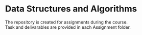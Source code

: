 # Data Structures and Algorithms
The repository is created for assignments during the course.\
Task and delivarables are provided in each Assignment folder.
